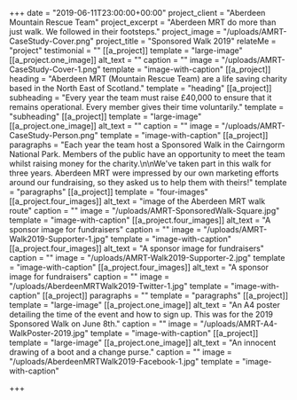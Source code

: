 +++
date = "2019-06-11T23:00:00+00:00"
project_client = "Aberdeen Mountain Rescue Team"
project_excerpt = "Aberdeen MRT do more than just walk. We followed in their footsteps."
project_image = "/uploads/AMRT-CaseStudy-Cover.png"
project_title = "Sponsored Walk 2019"
relateMe = "project"
testimonial = ""
[[a_project]]
template = "large-image"
[[a_project.one_image]]
alt_text = ""
caption = ""
image = "/uploads/AMRT-CaseStudy-Cover-1.png"
template = "image-with-caption"
[[a_project]]
heading = "Aberdeen MRT (Mountain Rescue Team) are a life saving charity based in the North East of Scotland."
template = "heading"
[[a_project]]
subheading = "Every year the team must raise £40,000 to ensure that it remains operational. Every member gives their time voluntarily."
template = "subheading"
[[a_project]]
template = "large-image"
[[a_project.one_image]]
alt_text = ""
caption = ""
image = "/uploads/AMRT-CaseStudy-Person.png"
template = "image-with-caption"
[[a_project]]
paragraphs = "Each year the team host a Sponsored Walk in the Cairngorm National Park. Members of the public have an opportunity to meet the team whilst raising money for the charity.\n\nWe've taken part in this walk for three years. Aberdeen MRT were impressed by our own marketing efforts around our fundraising, so they asked us to help them with theirs!"
template = "paragraphs"
[[a_project]]
template = "four-images"
[[a_project.four_images]]
alt_text = "image of the Aberdeen MRT walk route"
caption = ""
image = "/uploads/AMRT-SponsoredWalk-Square.jpg"
template = "image-with-caption"
[[a_project.four_images]]
alt_text = "A sponsor image for fundraisers"
caption = ""
image = "/uploads/AMRT-Walk2019-Supporter-1.jpg"
template = "image-with-caption"
[[a_project.four_images]]
alt_text = "A sponsor image for fundraisers"
caption = ""
image = "/uploads/AMRT-Walk2019-Supporter-2.jpg"
template = "image-with-caption"
[[a_project.four_images]]
alt_text = "A sponsor image for fundraisers"
caption = ""
image = "/uploads/AberdeenMRTWalk2019-Twitter-1.jpg"
template = "image-with-caption"
[[a_project]]
paragraphs = ""
template = "paragraphs"
[[a_project]]
template = "large-image"
[[a_project.one_image]]
alt_text = "An A4 poster detailing the time of the event and how to sign up. This was for the 2019 Sponsored Walk on June 8th."
caption = ""
image = "/uploads/AMRT-A4-WalkPoster-2019.jpg"
template = "image-with-caption"
[[a_project]]
template = "large-image"
[[a_project.one_image]]
alt_text = "An innocent drawing of a boot and a change purse."
caption = ""
image = "/uploads/AberdeenMRTWalk2019-Facebook-1.jpg"
template = "image-with-caption"

+++
